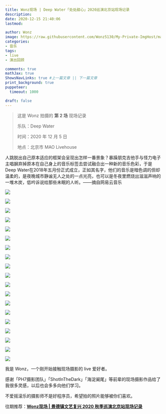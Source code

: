 ```yaml
---
title: Wonz现场 | Deep Water「处处甜心」2020巡演北京站现场记录
description: 
date: 2020-12-15 21:40:06
lastmod:

author: Wonz
image: https://raw.githubusercontent.com/Wonz5130/My-Private-ImgHost/master/img/%E5%BE%AE%E4%BF%A1%E5%9B%BE%E7%89%87_20201215214351.jpg
categories:
- 音乐
tags:
- live
- 演出回顾

comments: true
mathJax: true
ShowsNavLinks: true #上一篇文章 || 下一篇文章
print_background: true
puppeteer:
  timeout: 1000

draft: false
---
```

> 这是 Wonz 拍摄的 **第 2 场** 现场记录
>
> 乐队：Deep Water
>
> 时间：2020 年 12 月 5 日
>
> 地点：北京市 MAO Livehouse

人跳脱出自己原本适应的框架会呈现出怎样一番景象？暴躁朋克吉他手与怪力电子主唱摒弃掉原本在自己身上的音乐标签去尝试融合出一种新的音乐色彩，于是Deep Water在2018年五月份正式成立，正如其名字，他们的音乐是暗色调的但却温柔的，是夜晚城市静谧无人之处的一点光亮，也可以是冬夜里燃烧出滋滋声响的一堆木炭，低吟诉说给那些未眠的人听。——摘自网易云音乐

![](https://raw.githubusercontent.com/Wonz5130/My-Private-ImgHost/master/img/%E5%BE%AE%E4%BF%A1%E5%9B%BE%E7%89%87_20201215213350.jpg)

![](https://raw.githubusercontent.com/Wonz5130/My-Private-ImgHost/master/img/%E5%BE%AE%E4%BF%A1%E5%9B%BE%E7%89%87_20201215213426.jpg)

![](https://raw.githubusercontent.com/Wonz5130/My-Private-ImgHost/master/img/%E5%BE%AE%E4%BF%A1%E5%9B%BE%E7%89%87_20201215213441.jpg)

![](https://raw.githubusercontent.com/Wonz5130/My-Private-ImgHost/master/img/%E5%BE%AE%E4%BF%A1%E5%9B%BE%E7%89%87_20201215213455.jpg)

![](https://raw.githubusercontent.com/Wonz5130/My-Private-ImgHost/master/img/%E5%BE%AE%E4%BF%A1%E5%9B%BE%E7%89%87_20201215213510.jpg)

![](https://raw.githubusercontent.com/Wonz5130/My-Private-ImgHost/master/img/%E5%BE%AE%E4%BF%A1%E5%9B%BE%E7%89%87_20201215213406.jpg)

![](https://raw.githubusercontent.com/Wonz5130/My-Private-ImgHost/master/img/%E5%BE%AE%E4%BF%A1%E5%9B%BE%E7%89%87_20201215213535.jpg)

![](https://raw.githubusercontent.com/Wonz5130/My-Private-ImgHost/master/img/%E5%BE%AE%E4%BF%A1%E5%9B%BE%E7%89%87_20201215213546.jpg)

![](https://raw.githubusercontent.com/Wonz5130/My-Private-ImgHost/master/img/%E5%BE%AE%E4%BF%A1%E5%9B%BE%E7%89%87_20201215213601.jpg)

![](https://raw.githubusercontent.com/Wonz5130/My-Private-ImgHost/master/img/%E5%BE%AE%E4%BF%A1%E5%9B%BE%E7%89%87_20201215213706.jpg)

![](https://raw.githubusercontent.com/Wonz5130/My-Private-ImgHost/master/img/%E5%BE%AE%E4%BF%A1%E5%9B%BE%E7%89%87_20201215213638.jpg)

![](https://raw.githubusercontent.com/Wonz5130/My-Private-ImgHost/master/img/%E5%BE%AE%E4%BF%A1%E5%9B%BE%E7%89%87_20201215213617.jpg)

![](https://raw.githubusercontent.com/Wonz5130/My-Private-ImgHost/master/img/%E5%BE%AE%E4%BF%A1%E5%9B%BE%E7%89%87_20201215213719.jpg)

![](https://raw.githubusercontent.com/Wonz5130/My-Private-ImgHost/master/img/%E5%BE%AE%E4%BF%A1%E5%9B%BE%E7%89%87_20201215213730.jpg)

![](https://raw.githubusercontent.com/Wonz5130/My-Private-ImgHost/master/img/%E5%BE%AE%E4%BF%A1%E5%9B%BE%E7%89%87_20201215213742.jpg)

![](https://raw.githubusercontent.com/Wonz5130/My-Private-ImgHost/master/img/%E5%BE%AE%E4%BF%A1%E5%9B%BE%E7%89%87_20201215213809.jpg)

![](https://raw.githubusercontent.com/Wonz5130/My-Private-ImgHost/master/img/%E5%BE%AE%E4%BF%A1%E5%9B%BE%E7%89%87_20201215213823.jpg)

![](https://raw.githubusercontent.com/Wonz5130/My-Private-ImgHost/master/img/%E5%BE%AE%E4%BF%A1%E5%9B%BE%E7%89%87_20201215213755.jpg)

![](https://raw.githubusercontent.com/Wonz5130/My-Private-ImgHost/master/img/%E5%BE%AE%E4%BF%A1%E5%9B%BE%E7%89%87_20201215213522.jpg)

我是 Wonz，一个刚开始接触现场摄影的 live 爱好者。

感谢「PH7摄影团队」「ShotInTheDark」「海淀阑尾」等前辈的现场摄影作品给了我很多灵感，以后也会多多向他们学习。

不爱摇滚乐的摄影师不是好程序员，希望拍的照片能够被你们喜欢。

往期推荐：[**Wonz现场 | 景德镇文艺复兴 2020 秋季巡演北京站现场记录**](https://wonz.wang/2020/09/25/324-jingdezhenwenyifuxing/)
